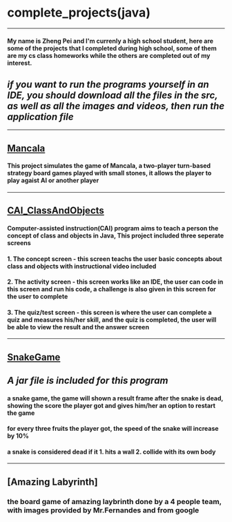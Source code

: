 # complete_projects(java)
----
#### My name is Zheng Pei and I'm currenly a high school student, here are some of the projects that I completed during high school, some of them are my cs class homeworks while the others are completed out of my interest.  </br>
## ***if you want to run the programs yourself in an IDE, you should download all the files in the src, as well as all the images and videos, then run the application file***
---
## [Mancala](https://github.com/ZhengPei1/complete_projects/tree/main/Mancala) </br>
#### **This project simulates the game of Mancala, a two-player turn-based strategy board games played with small stones, it allows the player to play agaist AI or another player**
---
## [CAI_ClassAndObjects](https://github.com/ZhengPei1/completed_projects/tree/main/CAI_ClassAndObjects) </br>
#### **Computer-assisted instruction(CAI) program aims to teach a person the concept of class and objects in Java, This project included three seperate screens**</br>
#### **1. The concept screen - this screen teachs the user basic concepts about class and objects with instructional video included**
#### **2. The activity screen - this screen works like an IDE, the user can code in this screen and run his code, a challenge is also given in this screen for the user to complete**
#### **3. The quiz/test screen - this screen is where the user can complete a quiz and measures his/her skill, and the quiz is completed, the user will be able to view the result and the answer screen**
---
## [SnakeGame](https://github.com/ZhengPei1/completed_projects/tree/main/SnakeGame)
## ***A jar file is included for this program***
#### **a snake game, the game will shown a result frame after the snake is dead, showing the score the player got and gives him/her an option to restart the game**
#### **for every three fruits the player got, the speed of the snake will increase by 10%**
#### **a snake is considered dead if it 1. hits a wall 2. collide with its own body**
---
## [Amazing Labyrinth]
### the board game of amazing laybrinth done by a 4 people team, with images provided by Mr.Fernandes and from google
